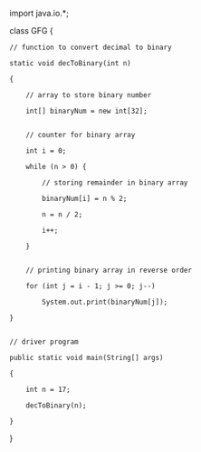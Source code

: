 import java.io.*;
 

class GFG {

    // function to convert decimal to binary

    static void decToBinary(int n)

    {

        // array to store binary number

        int[] binaryNum = new int[32];
 

        // counter for binary array

        int i = 0;

        while (n > 0) {

            // storing remainder in binary array

            binaryNum[i] = n % 2;

            n = n / 2;

            i++;

        }
 

        // printing binary array in reverse order

        for (int j = i - 1; j >= 0; j--)

            System.out.print(binaryNum[j]);

    }
 

    // driver program

    public static void main(String[] args)

    {

        int n = 17;

        decToBinary(n);

    }
}
 
